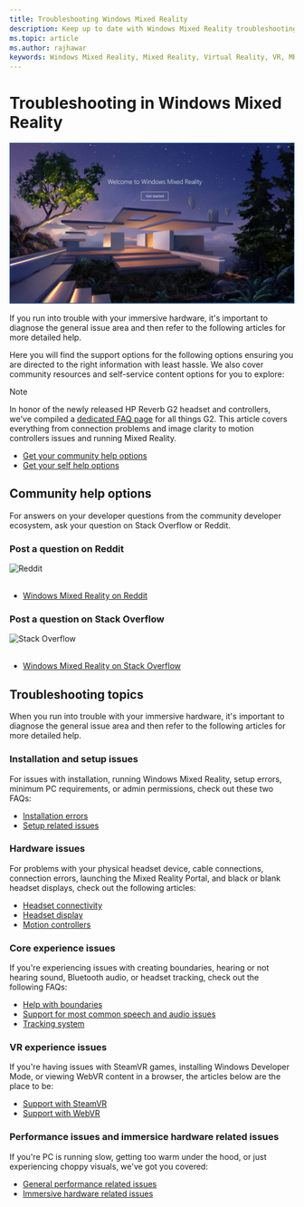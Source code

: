 ```yaml
---
title: Troubleshooting Windows Mixed Reality
description: Keep up to date with Windows Mixed Reality troubleshooting that goes beyond our standard consumer support documentation.
ms.topic: article
ms.author: rajhawar
keywords: Windows Mixed Reality, Mixed Reality, Virtual Reality, VR, MR, Troubleshoot, Errors, Help, Support
---
```


# Troubleshooting in Windows Mixed Reality

![Troubleshooting header logo](images/1050px-Mixedrealityportal.png)

If you run into trouble with your immersive hardware, it's important to diagnose the general issue area and then refer to the following articles for more detailed help.

Here you will find the support options for the following options ensuring you are directed to the right information with least hassle. We also cover community resources and self-service content options for you to explore:

>[!Note]
>In honor of the newly released HP Reverb G2 headset and controllers, we've compiled a [dedicated FAQ page](reverbG2-faq.yml) for all things G2. This article covers everything from connection problems and image clarity to motion controllers issues and running Mixed Reality.

- [Get your community help options](#community-help-options)
- [Get your self help options](#troubleshooting-topics)

## Community help options

For answers on your developer questions from the community developer ecosystem, ask your question on Stack Overflow or Reddit.

### Post a question on Reddit
<div class='icon is-large'>
    <img alt='Reddit' src='/media/logos/logo_reddit.svg'>
</div><br/>

- [Windows Mixed Reality on Reddit](https://www.reddit.com/r/WindowsMR/)

### Post a question on Stack Overflow
<div class='icon is-large'>
    <img alt='Stack Overflow' src='/media/logos/logo_stackoverflow.svg'>
</div><br/>

- [Windows Mixed Reality on Stack Overflow](https://stackoverflow.com/questions/tagged/windows-mixed-reality)

## Troubleshooting topics

When you run into trouble with your immersive hardware, it's important to diagnose the general issue area and then refer to the following articles for more detailed help. 

### Installation and setup issues

For issues with installation, running Windows Mixed Reality, setup errors, minimum PC requirements, or admin permissions, check out these two FAQs:

- [Installation errors](installation_errors.md)
- [Setup related issues](wmr-setup-faq.yml)

### Hardware issues

For problems with your physical headset device, cable connections, connection errors, launching the Mixed Reality Portal, and black or blank headset displays, check out the following articles:

- [Headset connectivity](headset-connectivity.md)
- [Headset display](headset-display.md)
- [Motion controllers](motion-controller-problems.md)

### Core experience issues

If you're experiencing issues with creating boundaries, hearing or not hearing sound, Bluetooth audio, or headset tracking, check out the following FAQs:

- [Help with boundaries](boundary-questions.md)
- [Support for most common speech and audio issues](speech-and-audio.md)
- [Tracking system](tracking.md)

### VR experience issues

If you're having issues with SteamVR games, installing Windows Developer Mode, or viewing WebVR content in a browser, the articles below are the place to be:

- [Support with SteamVR](steamvr-questions.md)
- [Support with WebVR](webvr-questions.md)

### Performance issues and immersice hardware related issues

If you're PC is running slow, getting too warm under the hood, or just experiencing choppy visuals, we've got you covered:

- [General performance related issues](performance-questions.md)
- [Immersive hardware related issues](other-questions.md)
